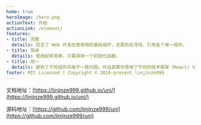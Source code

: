 ```yaml
---
home: true
heroImage: /hero.png
actionText: 开始
actionLink: /element/
features:
- title: 完整
  details: 包含了 Web 开发经常使用的基础组件，无需到处寻找、引用各个单一组件。
- title: 简单
  details: 使用起来简单，只需调用一个初始化函数。
- title: 统一
  details: 避免了不同组件风格不一致问题。并且就算你使用了不同的技术框架（React/ Vue），也能使用同一种的设计语言。
footer: MIT Licensed | Copyright © 2019-present linjinze999
---
```


文档地址：[https://linjinze999.github.io/uni/](https://linjinze999.github.io/uni/)

源码地址：[https://github.com/linjinze999/uni](https://github.com/linjinze999/uni)
